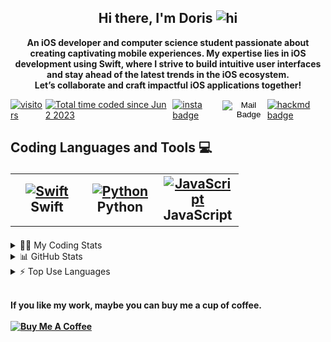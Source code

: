 <h2 align="center">
  <strong>
    Hi there, I'm Doris 
    <img src="https://user-images.githubusercontent.com/1303154/88677602-1635ba80-d120-11ea-84d8-d263ba5fc3c0.gif" width="28px" height="28px" alt="hi">
  </strong>
</h2>

<p align="center">
  <strong>
    An iOS developer and computer science student passionate about creating captivating mobile experiences. My expertise lies in iOS development using Swift, where I strive to build intuitive user interfaces and stay ahead of the latest trends in the iOS ecosystem. </br>Let’s collaborate and craft impactful iOS applications together!
  </strong>
</p>

<div style="display: flex; align-items: center;">
  <a href="https://komarev.com/ghpvc/?username=Doris-WenZiYing&label=Profile%20views&color=0e75b6&style=flatl">
    <img
      src="https://komarev.com/ghpvc/?username=Doris-WenZiYing&label=Profile%20views&color=0e75b6&style=flat"
      alt="visitors"
    />
  </a>
  <span style="margin-right: 4px;"></span>
  <a href="https://wakatime.com/@d27a07f2-8cfe-4db0-bd50-e86889bf80e8?style=social">
    <img 
      src="https://wakatime.com/badge/user/d27a07f2-8cfe-4db0-bd50-e86889bf80e8.svg" 
      alt="Total time coded since Jun 2 2023" />
  </a>
  <span style="margin-right: 4px;"></span>
  <a href="https://www.instagram.com/dolores_dione/">
    <img src="https://img.shields.io/badge/%20-dolores__dione-e84393?style=flat&labelColor=e84393&logo=instagram&logoColor=white" alt="insta badge">
  </a>
  <span style="margin-right: 4px;"></span>
  <form action="mailto:doris070714@gmail.com" method="get" enctype="text/plain">
    <button type="submit" style="background: transparent; border: none; padding: 0;">
      <img src="https://img.shields.io/badge/%20-doris070714-c0392b?style=flat&labelColor=c0392b&logo=gmail&logoColor=white" alt="Mail Badge">
    </button>
  </form>
  <span style="margin-right: 4px;"></span>
  <a href="https://www.instagram.com/dolores_dione/">
    <img src="https://img.shields.io/badge/%20-%40rizzyD-lightgrey?style=flat&labelColor=lightgrey&logo=mdbook&logoColor=white" alt="hackmd badge">
  </a>
</div>

<h2 align="left">
  <strong>
    Coding Languages and Tools 💻</br>
  </strong>

  <table>
  <tr>
    <td align="center" width="96">
      <a href="#macropower-tech">
        <img src="https://www.vectorlogo.zone/logos/swift/swift-icon.svg" width="48" height="48" alt="Swift" />
      </a>
      <br>Swift
    </td>
    <td align="center" width="96">
      <a href="#macropower-tech">
        <img src="https://www.vectorlogo.zone/logos/python/python-icon.svg" width="48" height="48" alt="Python" />
      </a>
      <br>Python
    </td>
    <td align="center" width="96">
      <a href="#macropower-tech">
        <img src="https://cdn.jsdelivr.net/gh/devicons/devicon/icons/javascript/javascript-original.svg" width="48" height="48" alt="JavaScript" />
      </a>
      <br>JavaScript
    </td>
    
    
  </tr>
</table>

</h2>

<details>
<summary> 👩‍💻 My Coding Stats</summary>
<!--START_SECTION:waka-->
![Code Time](http://img.shields.io/badge/Code%20Time-5%20hrs%2020%20mins-blue)

![Profile Views](http://img.shields.io/badge/Profile%20Views-316-blue)

**🐱 My GitHub Data** 

> 📦 76.9 kB Used in GitHub's Storage 
 > 
> 🏆 54 Contributions in the Year 2023
 > 
> 🚫 Not Opted to Hire
 > 
> 📜 5 Public Repositories 
 > 
> 🔑 3 Private Repositories 
 > 
**I'm an Early 🐤** 

```text
🌞 Morning                48 commits          ██░░░░░░░░░░░░░░░░░░░░░░░   09.52 % 
🌆 Daytime                366 commits         ██████████████████░░░░░░░   72.62 % 
🌃 Evening                70 commits          ███░░░░░░░░░░░░░░░░░░░░░░   13.89 % 
🌙 Night                  20 commits          █░░░░░░░░░░░░░░░░░░░░░░░░   03.97 % 
```
📅 **I'm Most Productive on Wednesday** 

```text
Monday                   124 commits         ██████░░░░░░░░░░░░░░░░░░░   24.60 % 
Tuesday                  25 commits          █░░░░░░░░░░░░░░░░░░░░░░░░   04.96 % 
Wednesday                154 commits         ████████░░░░░░░░░░░░░░░░░   30.56 % 
Thursday                 2 commits           ░░░░░░░░░░░░░░░░░░░░░░░░░   00.40 % 
Friday                   51 commits          ███░░░░░░░░░░░░░░░░░░░░░░   10.12 % 
Saturday                 116 commits         ██████░░░░░░░░░░░░░░░░░░░   23.02 % 
Sunday                   32 commits          ██░░░░░░░░░░░░░░░░░░░░░░░   06.35 % 
```


📊 **This Week I Spent My Time On** 

```text
🕑︎ Time Zone: Asia/Taipei

💬 Programming Languages: 
Markdown                 2 hrs 38 mins       ███████████████░░░░░░░░░░   59.38 % 
Text                     40 mins             ████░░░░░░░░░░░░░░░░░░░░░   15.27 % 
YAML                     33 mins             ███░░░░░░░░░░░░░░░░░░░░░░   12.61 % 
Python                   31 mins             ███░░░░░░░░░░░░░░░░░░░░░░   11.85 % 
Git                      2 mins              ░░░░░░░░░░░░░░░░░░░░░░░░░   00.89 % 

🔥 Editors: 
VS Code                  4 hrs 26 mins       █████████████████████████   100.00 % 

🐱‍💻 Projects: 
Intro                    2 hrs 39 mins       ███████████████░░░░░░░░░░   60.05 % 
yolov5                   53 mins             █████░░░░░░░░░░░░░░░░░░░░   20.17 % 
yolov5-master            22 mins             ██░░░░░░░░░░░░░░░░░░░░░░░   08.53 % 
Model                    20 mins             ██░░░░░░░░░░░░░░░░░░░░░░░   07.65 % 
Data Augmentation        9 mins              █░░░░░░░░░░░░░░░░░░░░░░░░   03.60 % 

💻 Operating System: 
Mac                      4 hrs 26 mins       █████████████████████████   100.00 % 
```

**I Mostly Code in Swift** 

```text
Swift                    3 repos             █████████░░░░░░░░░░░░░░░░   37.50 % 
C                        2 repos             ██████░░░░░░░░░░░░░░░░░░░   25.00 % 
JavaScript               1 repo              ███░░░░░░░░░░░░░░░░░░░░░░   12.50 % 
HTML                     1 repo              ███░░░░░░░░░░░░░░░░░░░░░░   12.50 % 
Vue                      1 repo              ███░░░░░░░░░░░░░░░░░░░░░░   12.50 % 
```



**Timeline**

![Lines of Code chart](https://raw.githubusercontent.com/Doris-WenZiYing/Doris-WenZiYing/main/assets/bar_graph.png)


 Last Updated on 06/06/2023 08:10:50 UTC
<!--END_SECTION:waka-->
</details>

<details> 
<summary> 📊 GitHub Stats </summary>
<img src="https://github-readme-stats.vercel.app/api?username=Doris-WenZiYing&show_icons=true&hide_border=true&count_private=true&theme=dark" alt="Doris-WenZiYing"></br>
<img src="https://github-profile-trophy.vercel.app/?username=Doris-WenZiYing&theme=juicyfresh&no-frame=true&column=4&row=3" alt="Doris-WenZiYing"></br>
<img src="https://github-readme-streak-stats.herokuapp.com/?user=Doris-WenZiYing&theme=dark&hide_border=true" alt="Doris-WenZiYing">
</details>

<details>
<summary> ⚡️ Top Use Languages </summary>
<img src="https://github-readme-stats.vercel.app/api/top-langs?username=Doris-WenZiYing&show_icons=true&locale=en&layout=compact&theme=dark&hide_border=true" alt="Doris-WenZiYing">
</details>

<p>
  </br><strong>If you like my work, maybe you can buy me a cup of coffee.</br></br><strong>
  <a href="https://www.buymeacoffee.com/rizzyD" target="_blank">
    <img 
      src="https://cdn.buymeacoffee.com/buttons/v2/default-yellow.png" 
      alt="Buy Me A Coffee" 
      style="height: 60px !important;width: 217px !important;" 
    />
  </a>
</p>
